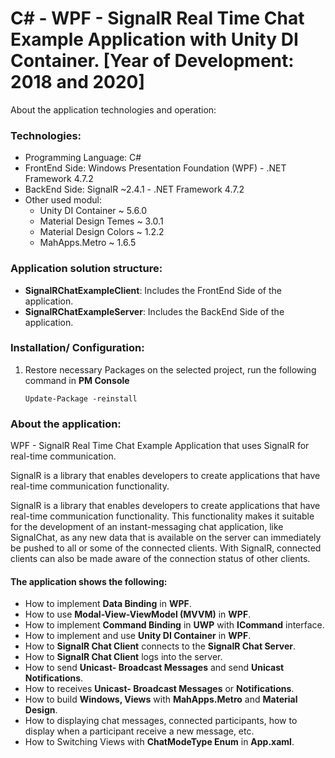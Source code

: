 # C# - WPF - SignalR Real Time Chat Example Application with Unity DI Container. [Year of Development: 2018 and 2020]

About the application technologies and operation:

### Technologies:
- Programming Language: C#
- FrontEnd Side: Windows Presentation Foundation (WPF) - .NET Framework 4.7.2
- BackEnd Side: SignalR ~2.4.1 - .NET Framework 4.7.2
- Other used modul:
    - Unity DI Container        ~ 5.6.0
    - Material Design Temes     ~ 3.0.1
    - Material Design Colors    ~ 1.2.2
    - MahApps.Metro             ~ 1.6.5

### Application solution structure:
- **SignalRChatExampleClient**: Includes the FrontEnd Side of the application.
- **SignalRChatExampleServer**: Includes the BackEnd Side of the application.

### Installation/ Configuration:

1. Restore necessary Packages on the selected project, run the following command in **PM Console**

   ```
   Update-Package -reinstall
   ```
     
### About the application:

WPF - SignalR Real Time Chat Example Application that uses SignalR for real-time communication.

SignalR is a library that enables developers to create applications that have real-time communication functionality. 

SignalR is a library that enables developers to create applications that have real-time communication functionality. This functionality makes it suitable for the development of an instant-messaging chat application, like SignalChat, as any new data that is available on the server can immediately be pushed to all or some of the connected clients. With SignalR, connected clients can also be made aware of the connection status of other clients.

#### The application shows the following:
- How to implement **Data Binding** in **WPF**.
- How to use **Modal-View-ViewModel (MVVM)** in **WPF**.
- How to implement **Command Binding** in **UWP** with **ICommand** interface.
- How to implement and use **Unity DI Container** in **WPF**.
- How to **SignalR Chat Client** connects to the **SignalR Chat Server**.
- How to **SignalR Chat Client** logs into the server.
- How to send **Unicast- Broadcast Messages** and send **Unicast Notifications**.
- How to receives **Unicast- Broadcast Messages** or **Notifications**.
- How to build **Windows, Views** with **MahApps.Metro** and **Material Design**.
- How to displaying chat messages, connected participants, how to display when a participant receive a new message, etc.
- How to Switching Views with **ChatModeType Enum** in **App.xaml**.
